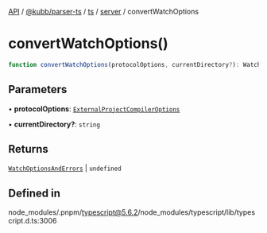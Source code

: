 [API](../../../../../../../packages.md) / [@kubb/parser-ts](../../../../../index.md) / [ts](../../../index.md) / [server](../index.md) / convertWatchOptions

# convertWatchOptions()

```ts
function convertWatchOptions(protocolOptions, currentDirectory?): WatchOptionsAndErrors | undefined
```

## Parameters

• **protocolOptions**: [`ExternalProjectCompilerOptions`](../namespaces/protocol/type-aliases/ExternalProjectCompilerOptions.md)

• **currentDirectory?**: `string`

## Returns

[`WatchOptionsAndErrors`](../interfaces/WatchOptionsAndErrors.md) \| `undefined`

## Defined in

node\_modules/.pnpm/typescript@5.6.2/node\_modules/typescript/lib/typescript.d.ts:3006
